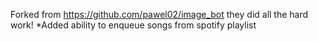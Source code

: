 Forked from https://github.com/pawel02/image_bot they did all the hard work!
*Added ability to enqueue songs from spotify playlist
